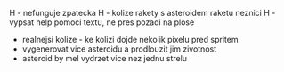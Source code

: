 H - nefunguje zpatecka
H - kolize rakety s asteroidem raketu neznici
H - vypsat help pomoci textu, ne pres pozadi na plose
- realnejsi kolize - ke kolizi dojde nekolik pixelu pred spritem
- vygenerovat vice asteroidu a prodlouzit jim zivotnost
- asteroid by mel vydrzet vice nez jednu strelu